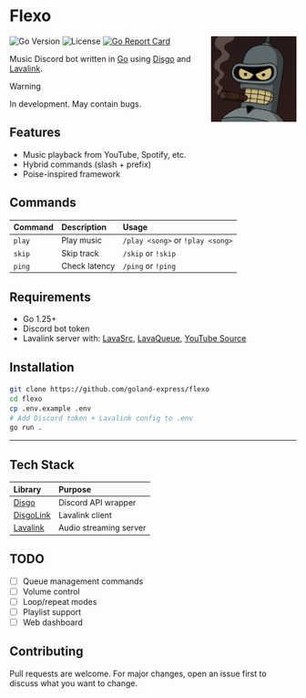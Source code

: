 # Flexo

![Go Version](https://img.shields.io/badge/Go-1.25+-00ADD8?style=flat&logo=go)
![License](https://img.shields.io/badge/License-MIT-blue)
[![Go Report Card](https://goreportcard.com/badge/github.com/goland-express/flexo)](https://goreportcard.com/report/github.com/goland-express/flexo)
<img align="right" src="./branding/Flexo.png" width="150" alt="Flexo logo">

Music Discord bot written in [Go](https://go.dev) using [Disgo](https://github.com/disgoorg/disgo) and [Lavalink](https://github.com/lavalink-devs/Lavalink).

> [!WARNING]
> In development. May contain bugs.

## Features

- Music playback from YouTube, Spotify, etc.
- Hybrid commands (slash + prefix)
- Poise-inspired framework

## Commands

| Command | Description   | Usage                            |
| :------ | :------------ | :------------------------------- |
| `play`  | Play music    | `/play <song>` or `!play <song>` |
| `skip`  | Skip track    | `/skip` or `!skip`               |
| `ping`  | Check latency | `/ping` or `!ping`               |

## Requirements

- Go 1.25+
- Discord bot token
- Lavalink server with: [LavaSrc](https://github.com/topi314/LavaSrc), [LavaQueue](https://github.com/topi314/LavaQueue), [YouTube Source](https://github.com/lavalink-devs/youtube-source)

## Installation

```bash
git clone https://github.com/goland-express/flexo
cd flexo
cp .env.example .env
# Add Discord token + Lavalink config to .env
go run .
```

---

## Tech Stack

| Library                                               | Purpose                |
| :---------------------------------------------------- | :--------------------- |
| [Disgo](https://github.com/disgoorg/disgo)            | Discord API wrapper    |
| [DisgoLink](https://github.com/disgoorg/disgolink)    | Lavalink client        |
| [Lavalink](https://github.com/lavalink-devs/Lavalink) | Audio streaming server |

## TODO

- [ ] Queue management commands
- [ ] Volume control
- [ ] Loop/repeat modes
- [ ] Playlist support
- [ ] Web dashboard

## Contributing

Pull requests are welcome. For major changes, open an issue first to discuss what you want to change.
